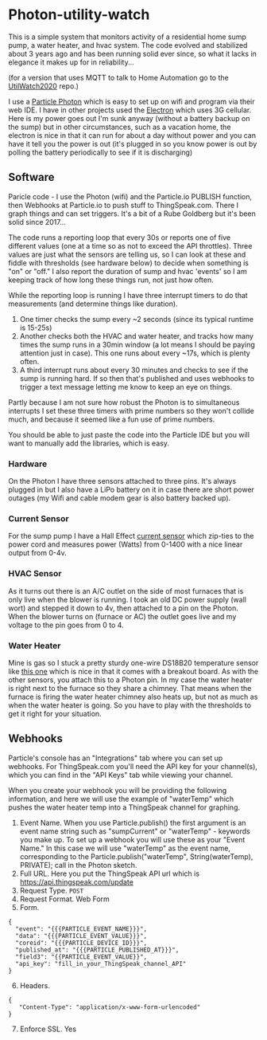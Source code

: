 # Photon-utility-watch

This is a simple system that monitors activity of a residential home sump pump, a water heater,
and hvac system. The code evolved and stabilized about 3 years ago and has been running solid
ever since, so what it lacks in elegance it makes up for in reliability...

(for a version that uses MQTT to talk to Home Automation go to the [UtilWatch2020](https://github.com/cecat/UtilityWatchMQTT) repo.)

I use a [Particle Photon](https://docs.particle.io/photon/) which is easy to set up on
wifi and program via their web IDE. I have in other projects used the [Electron](https://docs.particle.io/electron/)
which uses 3G cellular.  Here is my power goes out I'm sunk anyway (without a battery backup on 
the sump) but in other circumstances, such as a vacation home, the electron is nice in that it can
run for about a day without power and you can have it tell you the power is out (it's plugged in
so you know power is out by polling the battery periodically to see if it is discharging) 

## Software

Paricle code - I use the Photon (wifi) and the Particle.io PUBLISH function,
then Webhooks at Particle.io to push stuff to ThingSpeak.com.
There I graph things and can set triggers.
It's a bit of a Rube Goldberg but it's been solid since 2017...

The code runs a reporting loop that every 30s or reports one of five different values (one at a time so as not to exceed the API throttles).  Three values are just what the sensors are telling us, so I can look at these and fiddle with thresholds (see hardware below) to decide when something is "on" or "off."  I also report the duration of sump and hvac 'events' so I am keeping track of how long these things run, not just how often.

While the reporting loop is running I have three interrupt timers to do that measurements
(and determine things like duration).
1. One timer checks the sump every ~2 seconds (since its typical runtime is 15-25s)
2. Another checks both the HVAC and water heater, and tracks how many times the sump runs in a 30min window
(a lot means I should be paying attention just in case).  This one runs about every ~17s, which is plenty often.
3. A third interrupt runs about every 30 minutes and checks to see if the sump is running hard.  If so then
that's published and uses webhooks to trigger a text message letting me know to keep an eye on things.

Partly because I am not sure how robust the Photon is to simultaneous interrupts I set these three timers
with prime numbers so they won't collide much, and because it seemed like a fun use of prime numbers.

You should be able to just paste the code into the Particle IDE but you will want to manually add the libraries, which is easy.

### Hardware

On the Photon I have three sensors attached to three pins.  It's always plugged in but I also have a LiPo battery on it in case there are short power outages (my Wifi and cable modem gear is also battery backed up).

### Current Sensor

For the sump pump I have a Hall Effect [current sensor](https://moderndevice.com/product/current-sensor/) which zip-ties to the power cord and measures power (Watts) from 0-1400 with a nice linear output from 0-4v.  

### HVAC Sensor

As it turns out there is an A/C outlet on the side of most furnaces that is only live when the blower is running.  I took an old DC power supply (wall wort) and stepped it down to 4v, then attached to a pin on the Photon.  When the blower turns on (furnace or AC) the outlet goes live and my voltage to the pin goes from 0 to 4.

### Water Heater

Mine is gas so I stuck a pretty sturdy one-wire DS18B20 temperature sensor like [this one](https://www.dx.com/p/waterproof-ds18b20-temperature-sensor-with-adapter-module-for-arduino-2068262.html?tc=USD&ta=US) which is nice in that it comes with a breakout board.  As with the other sensors, you attach this to a Photon pin.  In my case the water heater is right next to the furnace so they share a chimney.  That means when the furnace is firing the water heater chimney also heats up, but not as much as when the water heater is going.  So you have to play with the thresholds to get it right for your situation.

## Webhooks

Particle's console has an "Integrations" tab where you can set up webhooks.  For ThingSpeak.com you'll need the API key for your channel(s), which you can find in the "API Keys" tab while viewing your channel.

When you create your webhook you will be providing the following information, and here we will use the example of "waterTemp" which pushes the water heater temp into a ThingSpeak channel for graphing. 

1. Event Name.  When you use Particle.publish() the first argument is an event name string such as "sumpCurrent" or "waterTemp" - keywords you make up.  To set up a webhook you will use these as your "Event Name." In this case we will use "waterTemp" as the event name, corresponding to the Particle.publish("waterTemp", String(waterTemp), PRIVATE); call in the Photon sketch.
2. Full URL.  Here you put the ThingSpeak API url which is https://api.thingspeak.com/update
3. Request Type. `POST`
4. Request Format. Web Form
5. Form.<br>
```
{
  "event": "{{{PARTICLE_EVENT_NAME}}}",
  "data": "{{{PARTICLE_EVENT_VALUE}}}",
  "coreid": "{{{PARTICLE_DEVICE_ID}}}",
  "published_at": "{{{PARTICLE_PUBLISHED_AT}}}",
  "field3": "{{PARTICLE_EVENT_VALUE}}",
  "api_key": "fill_in_your_ThingSpeak_channel_API"
}
```
6. Headers.<br>
```
{
   "Content-Type": "application/x-www-form-urlencoded"
}
```
7. Enforce SSL. Yes

          

    


